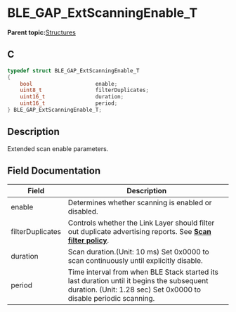 # BLE\_GAP\_ExtScanningEnable\_T

**Parent topic:**[Structures](GUID-230368B0-FB2A-4967-A471-691387B35A9E.md)

## C

```c
typedef struct BLE_GAP_ExtScanningEnable_T
{
    bool                    enable;
    uint8_t                 filterDuplicates;
    uint16_t                duration;
    uint16_t                period;
} BLE_GAP_ExtScanningEnable_T;
```

## Description

Extended scan enable parameters.

## Field Documentation

|Field|Description|
|-----|-----------|
|enable|Determines whether scanning is enabled or disabled.|
|filterDuplicates|Controls whether the Link Layer should filter out duplicate advertising reports. See **[Scan filter policy](GUID-5F91B9BC-EF22-411B-9A8A-549CC564550C.md)**.|
|duration|Scan duration.\(Unit: 10 ms\) Set 0x0000 to scan continuously until explicitly disable.|
|period|Time interval from when BLE Stack started its last duration until it begins the subsequent duration. \(Unit: 1.28 sec\) Set 0x0000 to disable periodic scanning.|

